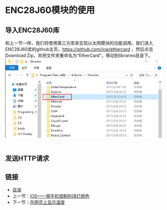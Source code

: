 # ENC28J60模块的使用

## 导入ENC28J60库
和上一节一样，我们将使用第三方库来实现以太网模块的功能调用。我们进入ENC28J60库的github主页，https://github.com/jcw/ethercard ，然后点击Download Zip，并把文件夹重命名为“EtherCard”，移动到libraries目录下。<br>
![](./imgs/7.2/7.2-1.png)<br><br>

## 发送HTTP请求



## 链接
- [目录](directory.md)  
- 上一节：[iOS——用手机控制RGB灯颜色](7.1.md)  
- 下一节：[在网页上显示温度](7.3.md)
